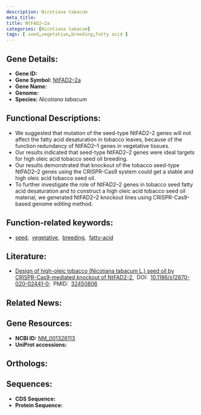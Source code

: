 ```yaml
---
description: Nicotiana tabacum
meta_title:
title: NtFAD2–2a
categories: [Nicotiana tabacum]
tags: [ seed,vegetative,breeding,fatty acid ]
---
```


## Gene Details:
- **Gene ID:** []()
- **Gene Symbol:** <u>NtFAD2–2a</u>
- **Gene Name:** 
- **Genome:** []()
- **Species:** *Nicotiana tabacum*

## Functional Descriptions:
   - We suggested that mutation of the seed-type NtFAD2–2 genes will not affect the fatty acid desaturation in tobacco leaves, because of the function redundancy of NtFAD2–1 genes in vegetative tissues.
   - Our results indicated that seed-type NtFAD2–2 genes were ideal targets for high oleic acid tobacco seed oil breeding.
   - Our results demonstrated that knockout of the tobacco seed-type NtFAD2–2 genes using the CRISPR-Cas9 system could get a stable and high oleic acid tobacco seed oil.
   - To further investigate the role of NtFAD2–2 genes in tobacco seed fatty acid desaturation and to construct a high oleic acid tobacco seed oil material, we generated NtFAD2–2 knockout lines using CRISPR-Cas9-based genome editing method. 

## Function-related keywords:
   - [seed](/tags/seed/),&nbsp;&nbsp;[vegetative](/tags/vegetative/),&nbsp;&nbsp;[breeding](/tags/breeding/),&nbsp;&nbsp;[fatty-acid](/tags/fatty-acid/)

## Literature:
   - [Design of high-oleic tobacco (Nicotiana tabacum L.) seed oil by CRISPR-Cas9-mediated knockout of NtFAD2-2.](https://doi.org/10.1186/s12870-020-02441-0)&nbsp;&nbsp;DOI:&nbsp;&nbsp;[10.1186/s12870-020-02441-0](https://doi.org/10.1186/s12870-020-02441-0);&nbsp;&nbsp;PMID:&nbsp;&nbsp;[32450806](https://pubmed.ncbi.nlm.nih.gov/32450806/)

## Related News:

## Gene Resources:
- **NCBI ID:**  [NM_001326113](https://www.ncbi.nlm.nih.gov/gene/?term=NM_001326113)
- **UniProt accessions:**  [](https://www.uniprot.org/uniprotkb//entry)

## Orthologs:

## Sequences:
- **CDS Sequence:**
- **Protein Sequence:**
